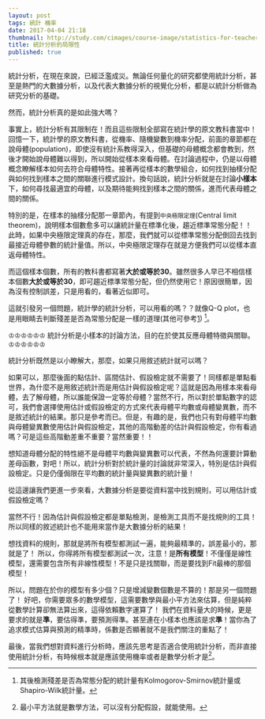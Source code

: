```yaml
---
layout: post
tags: 統計 機率
date: 2017-04-04 21:18
thumbnail: http://study.com/cimages/course-image/statistics-for-teachers-professional-development_137460_large.jpg
title: 統計分析的局限性
published: true
---
```


統計分析，在現在來說，已經泛濫成災。無論任何量化的研究都使用統計分析，甚至是熱門的大數據分析，以及代表大數據分析的視覺化分析，都是以統計分析做為研究分析的基礎。

然而，統計分析真的是如此強大嗎？

<!--more-->

事實上，統計分析有其限制在！而且這些限制全部寫在統計學的原文教科書當中！回憶一下，統計學的原文教科書，從機率、隨機變數到機率分配，前面的章節都在說母體(population)，即使沒有統計系教得深入，但基礎的母體概念都會教到，然後才開始說母體難以得到，所以開始從樣本來看母體。在討論過程中，仍是以母體概念瞭解樣本如何去符合母體特性。接著再從樣本的數學組合，如何找到抽樣分配與如何找到樣本之間的關聯進行模式設計。換句話說，統計分析就是在討論**小樣本**下，如何尋找最適宜的母體，以及期待能夠找到樣本之間的關係，進而代表母體之間的關係。

特別的是，在樣本的抽樣分配那一章節內，有提到`中央極限定理`(Central limit theorem)，說明樣本個數愈多可以讓統計量在標準化後，趨近標準常態分配！！此時，如果中央極限定理真的存在，那麼，我們就可以從標準常態分配倒回去找到最接近母體參數的統計量值。所以，中央極限定理存在就是方便我們可以從樣本直返母體特性。

而這個樣本個數，所有的教科書都寫著**大於或等於30**。雖然很多人早已不相信樣本個數**大於或等於30**，即可趨近標準常態分配，但仍然使用它！原因很簡單，因為沒有控制誤差，只是用看的，看著近似即可。

這就引發另一個問題，統計學的統計分析，可以用看的嗎？？就像Q-Q plot，也是用眼睛去判斷殘差是否為常態分配是一樣的道理(其他可參考[1](http://www.math.nsysu.edu.tw/StatDemo/QQNormaPlot/QQNormalPlot.html)) [^1]。

♔♔♔♔♔♔ 統計分析是小樣本的討論方法，目的在於使其反應母體特徵與關聯。 ♔♔♔♔♔♔

統計分析既然是以小瞭解大，那麼，如果只用敘述統計就可以嗎？

如果可以，那麼後面的點估計、區間估計、假設檢定就不需要了！同樣都是單點看世界，為什麼不是用敘述統計而是用估計與假設檢定呢？這就是因為用樣本來看母體，去了解母體，所以誰能保證一定等於母體？當然不行，所以對於單點數字的認可，我們會選擇使用估計或假設檢定的方式來代表母體平均數或母體變異數，而不是敘述統計的結果。那只是參考而已。但是，有趣的是，我們也只有對母體平均數與母體變異數使用估計與假設檢定，其他的高階動差的估計與假設檢定，你有看過嗎？可是這些高階動差重不重要？當然重要！！

想知道母體分配的特性絕不是母體平均數與變異數可以代表，不然為何還要計算動差母函數，對吧！所以，統計分析對於統計量的討論就非常深入，特別是估計與假設檢定。只是仍僅侷限在平均數的統計量與變異數的統計量！

從這邊讓我們更進一步來看，大數據分析是要從資料當中找到規則，可以用估計或假設檢定嗎？

當然不行！因為估計與假設檢定都是單點檢測，是檢測工具而不是找規則的工具！
所以同樣的敘述統計也不能用來當作是大數據分析的結果！

想找資料的規則，那就是將所有模型都測試一遍，能夠最精準的，誤差最小的，那就是了！
所以，你得將所有模型都測試一次，注意！是**所有模型**！不僅僅是線性模型，還需要包含所有非線性模型！不是只是找關聯，而是要找到Fit最棒的那個模型！

所以，問題在於你的模型有多少個？只是增減變數個數是不算的！那是另一個問題了！
好吧，你需要眾多的數學模型，這需要數學與最小平方法來估算，但是純粹從數學計算卻無法算出來，這得依賴數字運算了！
我們在資料量大的時候，更是要求的就是**準**，要估得準，要預測得準。甚至連在小樣本也應該是求**準**！當你為了追求模式估算與預測的精準時，係數是否顯著就不是我們關注的重點了！

最後，當我們想對資料進行分析時，應該先思考是否適合使用統計分析，而非直接使用統計分析，有時候根本就是應該使用機率或者是數學分析才是[^2]。

[^1]: 其後檢測殘差是否為常態分配的統計量有Kolmogorov-Smirnov統計量或Shapiro-Wilk統計量。
[^2]: 最小平方法就是數學方法，可以沒有分配假設，就能使用。